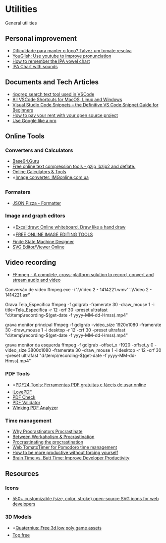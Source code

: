 # Utilities
General utilities

## Personal improvement
- [Dificuldade para manter o foco? Talvez um tomate resolva](https://drgarcia1986.wordpress.com/2013/03/22/dificuldade-para-manter-o-foco-talvez-um-tomate-resolva/)
- [YouGlish: Use youtube to improve pronunciation](https://youglish.com/)
- [How to remember the IPA vowel chart](https://allthingslinguistic.com/post/67308552090/how-to-remember-the-ipa-vowel-chart)
- [IPA Chart with sounds](https://web.uvic.ca/ling/resources/ipa/charts/IPAlab/IPAlab.htm)

## Documents and Tech Articles
- [ripgrep search text tool used in VSCode](https://blog.burntsushi.net/ripgrep/)
- [All VSCode Shortcuts for MacOS, Linux and Windows](https://vscode-shortcuts.com/)
- [Visual Studio Code Snippets – the Definitive VS Code Snippet Guide for Beginners](https://www.freecodecamp.org/news/definitive-guide-to-snippets-visual-studio-code/)
- [How to pay your rent with your open source project](https://plausible.io/blog/open-source-funding)
- [Use Google like a pro](https://markodenic.com/use-google-like-a-pro/)

## Online Tools
### Converters and Calculators
- [Base64.Guru](https://base64.guru/converter/encode/hex)
- [Free online text compression tools - gzip, bzip2 and deflate.](http://txtwizard.net)
- [Online Calculators & Tools](https://www.rapidtables.com/)
- :star:[Image converter: IMGonline.com.ua](https://www.imgonline.com.ua/eng/)

### Formaters
- [JSON Pizza - Formatter](https://json.pizza/)

### Image and graph editors
- :star:[Excalidraw: Online whiteboard. Draw like a hand draw](https://excalidraw.com/)
- :star:[FREE ONLINE IMAGE EDITING TOOLS](https://imageonline.co/)
- [Finite State Machine Designer](http://madebyevan.com/fsm/)
- [SVG Editor/Viewer Online](https://www.freecodeformat.com/svg-editor.php)

## Video recording
- [FFmpeg - A complete, cross-platform solution to record, convert and stream audio and video](https://www.ffmpeg.org/)

Conversão de vídeo
ffmpeg.exe -i '.\Video 2 - 1414221.wmv' '.\Video 2 - 1414221.asf'

Grava Tela_Especifica
ffmpeg -f gdigrab -framerate 30 -draw_mouse 1 -i title=Tela_Especifica -r 12 -crf 30 -preset ultrafast "d:\temp\recording-$(get-date -f yyyy-MM-dd-Hmss).mp4"

grava monitor principal
ffmpeg -f gdigrab -video_size 1920x1080 -framerate 30 -draw_mouse 1 -i desktop -r 12 -crf 30 -preset ultrafast "d:\temp\recording-$(get-date -f yyyy-MM-dd-Hmss).mp4"
 
grava monitor da esquerda
ffmpeg -f gdigrab -offset_x -1920 -offset_y 0 -video_size 3800x1080 -framerate 30 -draw_mouse 1 -i desktop -r 12 -crf 30 -preset ultrafast "d:\temp\recording-$(get-date -f yyyy-MM-dd-Hmss).mp4"


### PDF Tools
- :star:[PDF24 Tools: Ferramentas PDF gratuitas e fáceis de usar online](https://tools.pdf24.org/pt/)
- [iLovePDF](https://www.ilovepdf.com/pt)
- [PDF Check](http://pdf-analyser.edpsciences.org/check)
- [PDF Validator](https://www.pdf-online.com/osa/validate.aspx)
- [Winking PDF Analyzer](https://www.winking.be/en/products/pdfanalyzer)

### Time management
- [Why Procrastinators Procrastinate](https://waitbutwhy.com/2013/10/why-procrastinators-procrastinate.html)
- [Between Workaholism & Procrastination](https://www.jamalx31.com/post/between-workaholism-procrastination)
- [Procrastinating the procrastination](https://medium.com/@naveenrtr/procrastinating-the-procrastination-4c9dee48d1b3)
- [Web TomatoTimer for Pomodoro time management](https://tomato-timer.com/)
- [How to be more productive without forcing yourself](https://www.deprocrastination.co/blog/how-to-be-productive-without-forcing-yourself)
- [Brain Time vs. Butt Time: Improve Developer Productivity](https://dzone.com/articles/brain-time-vs-butt-time-improve-developer-producti)

## Resources

### Icons
- [550+ customizable (size, color, stroke) open-source SVG icons for web developers](https://tablericons.com/)

### 3D Models
- :star:[Quaternius: Free 3d low poly game assets](http://quaternius.com/assets.html)
- [Top free](https://itch.io/game-assets/free/tag-low-poly)





